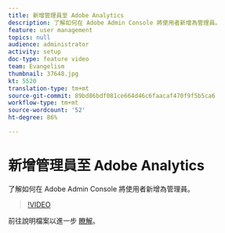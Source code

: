```yaml
---
title: 新增管理員至 Adobe Analytics
description: 了解如何在 Adobe Admin Console 將使用者新增為管理員。
feature: user management
topics: null
audience: administrator
activity: setup
doc-type: feature video
team: Evangelism
thumbnail: 37648.jpg
kt: 5520
translation-type: tm+mt
source-git-commit: 89bd86bdf081ce664d46c6faacaf470f9f5b5ca6
workflow-type: tm+mt
source-wordcount: '52'
ht-degree: 86%

---
```



# 新增管理員至 Adobe Analytics

了解如何在 Adobe Admin Console 將使用者新增為管理員。

>[!VIDEO](https://video.tv.adobe.com/v/37648/?quality=12&learn=on)

前往說明檔案以進一步 [瞭解](https://helpx.adobe.com/tw/enterprise/using/admin-console.html)。
